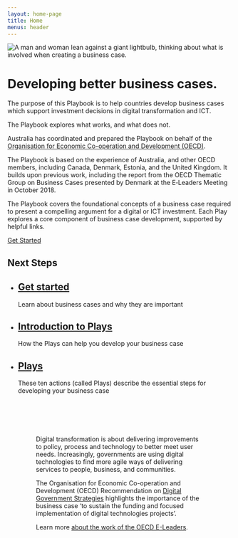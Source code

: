 ```yaml
---
layout: home-page
title: Home
menus: header
---
```

<div class="tier hero-section banner"> <div class="container-fluid"> <div class="row"> <div class="hero-img col-xs-12 col-sm-6 col-sm-push-6 col-md-5 col-md-push-7"> <img src="../assets/img/hero-image.png" alt="A man and woman lean against a giant lightbulb, thinking about what is involved when creating a business case."> </div> <div class="col-xs-12 col-sm-6 col-sm-pull-6 col-md-7 col-md-pull-5"> <h1>Developing better business cases.</h1> <p> The purpose of this Playbook is to help countries develop business cases which support investment decisions in digital transformation and ICT.</p> <p>The Playbook explores what works, and what does not.</p>

<p>Australia has coordinated and prepared the Playbook on behalf of the <a href="http://www.oecd.org/governance/digital-government/Organisation">Organisation for Economic Co-operation and Development (OECD)</a>.</p><p>
The Playbook is based on the experience of Australia, and other OECD members, including Canada, Denmark, Estonia, and the United Kingdom. It builds upon previous work, including the report from the OECD Thematic Group on Business Cases presented by Denmark at the E‑Leaders Meeting in October 2018.</p>

<p>The Playbook covers the foundational concepts of a business case required to present a compelling argument for a digital or ICT investment. Each Play explores a core component of business case development, supported by helpful links.</p>

<div class="btn-cta-group">
<a class="au-btn" href="/get-started/">Get Started</a>
</div>
</div>
</div>
</div>
</div>

<div class="banner banner--alt">
<div class="container-fluid">
<div class="row">
<div class="col-md-12">
<h2>Next Steps</h2>
<div class="row">
<ul class="au-card-list au-card-list--matchheight ">
<li class="col-xs-12 col-sm-4">
<div class="au-card au-card au-body  au-card--shadow au-card--centred au-card--clickable">
<div class="au-card__inner ">
<h2 class="au-card__title au-display-lg"><a href="/get-started" class="au-card--clickable__link ">Get started</a></h2>
<p class="au-card__content">Learn about business cases and why they are important</p>
</div>
</div>
</li>
<li class="col-xs-12 col-sm-4">
<div class="au-card au-card au-body  au-card--shadow au-card--centred au-card--clickable">
<div class="au-card__inner ">
<h2 class="au-card__title au-display-lg"><a href="/plays-introduction" class="au-card--clickable__link ">Introduction to Plays</a></h2>
<p class="au-card__content">How the Plays can help you develop your business case</p>
</div>
</div>
</li>
<li class="col-xs-12 col-sm-4">
<div class="au-card  au-card--shadow au-card--centred au-card--clickable au-card ">
<div class="au-card__inner ">
<h2 class="au-card__title au-display-lg"><a href="/plays" class="au-card--clickable__link ">Plays</a></h2>
<p class="au-card__content">These ten actions (called Plays) describe the essential steps for developing your business case</p>
</div>
</div>
</li>
</ul>
</div>
</div>
</div>
</div>
</div>

<div class="banner au-body au-body--dark">
<div class="container-fluid">
<div class="row">
<div class="col-md-12">
<div style="padding:4rem">
<div class="au-callout au-callout--dark ">
<p class="lead">Digital transformation is about delivering improvements to policy, process and technology to better meet user needs. Increasingly, governments are using digital technologies to find more agile ways of delivering services to people, business, and communities.</p>

<p>The Organisation for Economic Co-operation and Development (OECD) Recommendation on <a href="https://www.oecd.org/gov/digital-government/recommendation-on-digital-government-strategies.htm">Digital Government Strategies</a> highlights the importance of the business case ‘to sustain the funding and focused implementation of digital technologies projects’.</p>

<p>Learn more <a href="/about">about the work of the OECD E-Leaders</a>.</p>
</div>
</div>
</div>
</div>
</div>  
</div>